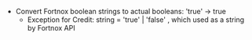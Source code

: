 
- Convert Fortnox boolean strings to actual booleans: 'true' -> true
    - Exception for Credit: string = 'true' | 'false' , which used as a string by Fortnox API